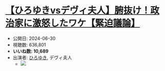 # [【ひろゆきvsデヴィ夫人】腑抜け！政治家に激怒したワケ【緊迫議論】](https://www.youtube.com/watch?v=HdeI6hcv7JA)
-   公開日: 2024-06-30
-   視聴数: 636,801
-   **いいね数: 10,689**
-   出演者: [ひろゆき](/rehacq_fan/people/ひろゆき "wikilink"), デヴィ夫人
    - [![](https://img.youtube.com/vi/HdeI6hcv7JA/hqdefault.jpg)](https://www.youtube.com/watch?v=HdeI6hcv7JA)
